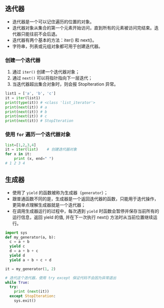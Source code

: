 ## 迭代器
* 迭代器是一个可以记住遍历的位置的对象。
* 迭代器对象从集合的第一个元素开始访问，直到所有的元素被访问完结束。迭代器只能往前不会后退。
* 迭代器有两个基本的方法：iter() 和 next()。
* 字符串，列表或元组对象都可用于创建迭代器。

### 创建一个迭代器
1. 通过 `iter()` 创建一个迭代器对象；
2. 通过 `next()` 可以将指针指向下一层迭代；
3. 当迭代器超出集合对象时，则会报 StopIteration 异常。
```py
list1 = ['a', 'b', 'c']
it = iter(list1)
print(type(it)) # <class 'list_iterator'>
print(next(it)) # a
print(next(it)) # b
print(next(it)) # c
print(next(it)) # StopIteration
```

### 使用 `for` 遍历一个迭代器对象
```py
list=[1,2,3,4]
it = iter(list)    # 创建迭代器对象
for x in it:
    print (x, end=" ")
# 1 2 3 4
```

## 生成器
* 使用了 `yield` 的函数被称为生成器（`generator`）；
* 跟普通函数不同的是，生成器是一个返回迭代器的函数，只能用于迭代操作，更简单点理解生成器就是一个迭代器；
* 在调用生成器运行的过程中，每次遇到 `yield` 时函数会暂停并保存当前所有的运行信息，返回 yield 的值, 并在下一次执行 next() 方法时从当前位置继续运行。
```py
import sys
def my_generator(a, b):
  c = a + b
  yield c
  d = a + b + c
  yield d
  yield a + b + c + d

it = my_generator(1, 2)

# 迭代这个迭代器，使用 try except 保证代码不会因为异常退出
while True:
  try:
    print (next(it))
  except StopIteration:
    sys.exit()

```